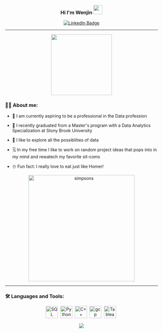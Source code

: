 <h3 align="center"> Hi I'm Wenjin <img src = "https://raw.githubusercontent.com/MartinHeinz/MartinHeinz/master/wave.gif" width = 30px></h3>

<div id="badges" align="center">
  <a href="https://www.linkedin.com/in/wenjin-kuang-374112221/">
  <img src="https://img.shields.io/badge/LinkedIn-blue?style=for-the-badge&logo=linkedin&logoColor=white" alt="LinkedIn Badge"/>
  </a> 
</div>

---

<div id="header" align="center">
  <img src="https://i.pinimg.com/originals/e4/26/70/e426702edf874b181aced1e2fa5c6cde.gif" width="200"/>
</div>

### :technologist: About me: 

- :thinking: I am currently aspiring to be a professional in the Data profession

- :school:	I recently graduated from a Master's program with a Data Analytics Specialization at Stony Brook University 

- :telescope: I like to explore all the possiblities of data

- :spiral_calendar:	In my free time I like to work on random project ideas that pops into in my mind and rewatech my favorite sit-coms

- :snowman_with_snow: Fun fact: I really love to eat just like Homer! 
<div align="center">
<img src= "https://media.giphy.com/media/5EYxJigLKsNWg/giphy.gif" width=350px alt=simpsons>
</div>

---

### :hammer_and_wrench: Languages and Tools:

<div align="center">

<img src="https://www.svgrepo.com/show/331760/sql-database-generic.svg" title="SQL"  alt="SQL" width="40" height="40"/>&nbsp;
<img src="https://upload.wikimedia.org/wikipedia/commons/thumb/c/c3/Python-logo-notext.svg/1869px-Python-logo-notext.svg.png" title="Python" alt="Python" width="40" height="40"/>&nbsp;
<img src="https://img.icons8.com/color/344/c-plus-plus-logo.png" title="C++" alt="C++" width="40" height="40"/>&nbsp;
<img src="https://www.vectorlogo.zone/logos/google_cloud/google_cloud-icon.svg" title="gcp" alt="gcp" width="40" height="40"/>&nbsp;
<img src="https://www.svgrepo.com/show/354427/tableau.svg" title="Tableau" alt="Tableau" width="40" height="40"/>&nbsp;

<img src="https://github-readme-stats.vercel.app/api/top-langs/?username=wenkuang106&layout=compact&theme=vision-friendly-dark&hide=Jupyter%20Notebook">
</div>

